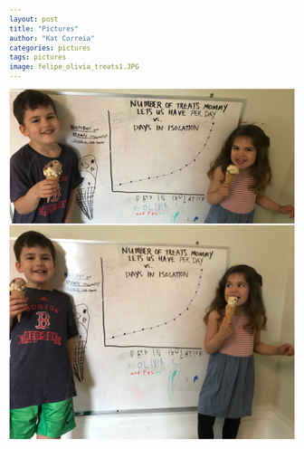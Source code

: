 ```yaml
---
layout: post
title: "Pictures"
author: "Kat Correia"
categories: pictures
tags: pictures
image: felipe_olivia_treats1.JPG
---
```


![Felipe and Olivia 2](https://github.com/stat231-01-s20/data-science-diaries/blob/gh-pages/assets/img/felipe_olivia_treats2.jpg)
![Felipe and Olivia 3](https://github.com/stat231-01-s20/data-science-diaries/blob/gh-pages/assets/img/felipe_olivia_treats3.jpg)
